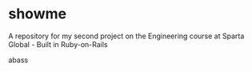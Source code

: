 # showme
A repository for my second project on the Engineering course at Sparta Global - Built in Ruby-on-Rails

abass